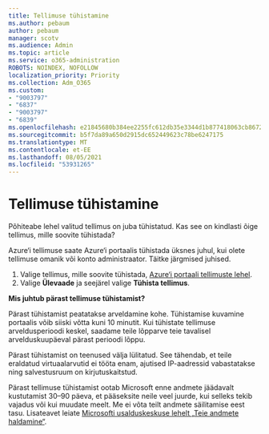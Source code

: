 ```yaml
---
title: Tellimuse tühistamine
ms.author: pebaum
author: pebaum
manager: scotv
ms.audience: Admin
ms.topic: article
ms.service: o365-administration
ROBOTS: NOINDEX, NOFOLLOW
localization_priority: Priority
ms.collection: Adm_O365
ms.custom:
- "9003797"
- "6837"
- "9003797"
- "6839"
ms.openlocfilehash: e21845680b384ee2255fc612db35e3344d1b877418063cb86721964104239ac3
ms.sourcegitcommit: b5f7da89a650d2915dc652449623c78be6247175
ms.translationtype: MT
ms.contentlocale: et-EE
ms.lasthandoff: 08/05/2021
ms.locfileid: "53931265"
---
```

# <a name="cancel-subscription"></a>Tellimuse tühistamine

Põhiteabe lehel valitud tellimus on juba tühistatud. Kas see on kindlasti õige tellimus, mille soovite tühistada?

Azure‘i tellimuse saate Azure‘i portaalis tühistada üksnes juhul, kui olete tellimuse omanik või konto administraator. Täitke järgmised juhised.

1. Valige tellimus, mille soovite tühistada, [Azure‘i portaali tellimuste lehel](https://ms.portal.azure.com/#blade/Microsoft_Azure_Billing/SubscriptionsBlade).
2. Valige **Ülevaade** ja seejärel valige **Tühista tellimus**.

**Mis juhtub pärast tellimuse tühistamist?**

Pärast tühistamist peatatakse arveldamine kohe. Tühistamise kuvamine portaalis võib siiski võtta kuni 10 minutit. Kui tühistate tellimuse arveldusperioodi keskel, saadame teile lõpparve teie tavalisel arvelduskuupäeval pärast perioodi lõppu.

Pärast tühistamist on teenused välja lülitatud. See tähendab, et teile eraldatud virtuaalarvutid ei tööta enam, ajutised IP-aadressid vabastatakse ning salvestusruum on kirjutuskaitstud.

Pärast tellimuse tühistamist ootab Microsoft enne andmete jäädavalt kustutamist 30–90 päeva, et pääseksite neile veel juurde, kui selleks tekib vajadus või kui muudate meelt. Me ei võta teilt andmete säilitamise eest tasu. Lisateavet leiate [Microsofti usalduskeskuse lehelt „Teie andmete haldamine“](https://www.microsoft.com/trust-center/privacy/data-management#leave).

